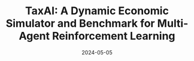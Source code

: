 ---
title: "TaxAI: A Dynamic Economic Simulator and Benchmark for Multi-Agent Reinforcement Learning"
collection: publications
category: conferences
permalink: https://dl.acm.org/doi/abs/10.5555/3635637.3662998
excerpt: 'Qirui Mi, Siyu Xia, **Yan Song**, Haifeng Zhang, Shenghao Zhu, Jun Wang'
date: 2024-05-05
venue: 'AAMAS 2024'
paperurl: 'https://dl.acm.org/doi/pdf/10.5555/3635637.3662998'
citation: 'Mi, Q., Xia, S., Song, Y., Zhang, H., Zhu, S., & Wang, J. (2024). TaxAI: A Dynamic Economic Simulator and Benchmark for Multi-Agent Reinforcement Learning. <i>Proceedings of the International Conference on Autonomous Agents and Multi-Agent Systems (AAMAS)</i>.'
prefix: "Published on"
---